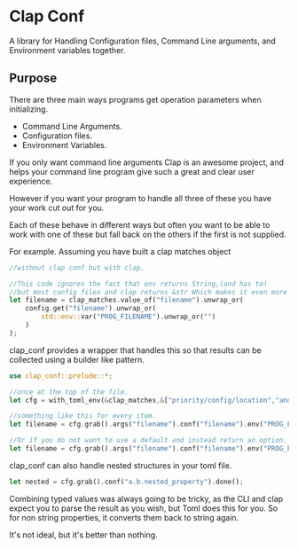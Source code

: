 Clap Conf
=========

A library for Handling Configuration files, Command Line arguments, and Environment variables together.

Purpose
-------

There are three main ways programs get operation parameters when initializing. 

* Command Line Arguments.
* Configuration files.
* Environment Variables.

If you only want command line arguments Clap is an awesome project, and helps your command line program give such a great and clear user experience.

However if you want your program to handle all three of these you have your work cut out for you.

Each of these behave in different ways but often you want to be able to work with one of these but fall back on the others if the first is not supplied.

For example. Assuming you have built a clap matches object

```rust
//without clap conf but with clap.

//This code ignores the fact that env returns String,(and has to)
//but most config files and clap returns &str Which makes it even more tricky to handle
let filename = clap_matches.value_of("filename").unwrap_or(
    config.get("filename").unwrap_or(
        std::env::var("PROG_FILENAME").unwrap_or("")
    )
);
```

clap\_conf provides a wrapper that handles this so that results can be collected using a builder like pattern.

```rust
use clap_conf::prelude::*;

//once at the top of the file.
let cfg = with_toml_env(&clap_matches,&["priority/config/location","another/possible/location"]);

//something like this for every item.
let filename = cfg.grab().args("filename").conf("filename").env("PROG_FILENAME").def("None");

//Or if you do not want to use a default and instead return an option.
let filename = cfg.grab().args("filename").conf("filename").env("PROG_FILENAME").done();

```

clap\_conf can also handle nested structures in your toml file.

```rust
let nested = cfg.grab().conf("a.b.nested_property").done();

```

Combining typed values was always going to be tricky, as the CLI and clap expect you to parse the result as you wish, but Toml does this for you. So for non string properties, it converts them back to string again.

It's not ideal, but it's better than nothing.



